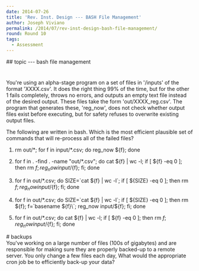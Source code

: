 ```yaml
---
date: 2014-07-26
title: 'Rev. Inst. Design --- BASH File Management'
author: Joseph Viviano
permalink: /2014/07/rev-inst-design-bash-file-management/
round: Round 10
tags:
  - Assessment
---
```

\## topic --- bash file management

#  
You're using an alpha-stage program on a set of files in '/inputs' of the format 'XXXX.csv'. It does the right thing 99% of the time, but for the other 1 fails completely, throws no errors, and outputs an empty text file instead of the desired output. These files take the form 'out/XXXX\_reg.csv'. The program that generates these, 'reg\_now', does not check whether output files exist before executing, but for safety refuses to overwrite existing output files.

The following are written in bash. Which is the most efficient plausible set of commands that will re-process all of the failed files?

1. rm out/\*; for f in input/\*.csv; do reg_now ${f}; done

2. for f in . -find . -name "out/*.csv"; do cat ${f} | wc -l; if [ ${f} -eq 0 ]; then rm ${f}; reg_now input/${f}; fi; done

3. for f in out/*.csv; do SIZE=\`cat ${f} | wc -l\`; if [ ${SIZE} -eq 0 ]; then rm ${f}; reg_now input/${f}; fi; done

4. for f in out/*.csv; do SIZE=\`cat ${f} | wc -l\`; if [ ${SIZE} -eq 0 ]; then rm ${f}; f=\`basename ${f}\`; reg_now input/${f}; fi; done

5. for f in out/*.csv; do cat ${f} | wc -l; if [ ${f} -eq 0 ]; then rm ${f}; reg_now input/${f}; fi; done

\# backups  
You've working on a large number of files (100s of gigabytes) and are responsible for making sure they are properly backed-up to a remote server. You only change a few files each day, What would the appropriate cron job be to efficiently back-up your data?
